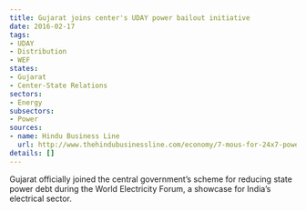 ```yaml
---
title: Gujarat joins center's UDAY power bailout initiative
date: 2016-02-17
tags:
- UDAY
- Distribution
- WEF
states:
- Gujarat
- Center-State Relations
sectors:
- Energy
subsectors:
- Power
sources:
- name: Hindu Business Line
  url: http://www.thehindubusinessline.com/economy/7-mous-for-24x7-power-signed-at-elecrama2016/article8233700.ece
details: []
---
```


Gujarat officially joined the central government’s scheme for reducing state power debt during the World Electricity Forum, a showcase for India’s electrical sector.
